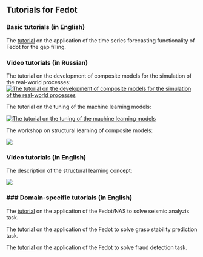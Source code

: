 ## Tutorials for Fedot

### Basic tutorials (in English)

The [tutorial](../tutorials/tutorial_timeseries_gapfilling.pdf) on the application of the time series forecasting functionality of Fedot for the gap filling.

### Video tutorials (in Russian)

The tutorial on the development of composite models for the simulation of the real-world processes:
[![The tutorial on the development of composite models for the simulation of the real-world processes](https://res.cloudinary.com/marcomontalbano/image/upload/v1591701819/video_to_markdown/images/youtube--_Q75GanhmrI-c05b58ac6eb4c4700831b2b3070cd403.jpg)](https://www.youtube.com/watch?v=_Q75GanhmrI "The tutorial on the development of composite models for the simulation of the real-world processes")

The tutorial on the tuning of the machine learning models:

[![The tutorial on the tuning of the machine learning models](https://res.cloudinary.com/marcomontalbano/image/upload/v1591705595/video_to_markdown/images/youtube--7lWn0sljag4-c05b58ac6eb4c4700831b2b3070cd403.jpg)](https://www.youtube.com/watch?v=7lWn0sljag4 "The tutorial on the tuning of the machine learning models")

The workshop on structural learning of composite models:

[![](https://res.cloudinary.com/marcomontalbano/image/upload/v1594040459/video_to_markdown/images/youtube--Ca3gmqrvWjY-c05b58ac6eb4c4700831b2b3070cd403.jpg)](https://www.youtube.com/watch?v=Ca3gmqrvWjY "The workshop on structural learning of composite models")


### Video tutorials (in English)

The description of the structural learning concept:

[![](https://res.cloudinary.com/marcomontalbano/image/upload/v1594040513/video_to_markdown/images/youtube--RidsbUpkNqI-c05b58ac6eb4c4700831b2b3070cd403.jpg)](https://www.youtube.com/watch?v=RidsbUpkNqI "The description of the structural learning concept:
")

### ### Domain-specific tutorials (in English)

The [tutorial](../tutorials/tutorial_seismic.pdf) on the application of the Fedot/NAS to solve seismic analyzis task.

The [tutorial](../tutorials/robotics_tutorial.pdf) on the application of the Fedot to solve grasp stability prediction task.

The [tutorial](../tutorials/economics_tutorial.pdf) on the application of the Fedot to solve fraud detection task.
